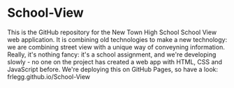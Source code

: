 # School-View

This is the GitHub repository for the New Town High School School View web application.
It is combining old technologies to make a new technology: we are combining street view with a unique way of conveyning information. 
Really, it's nothing fancy: it's a school assignment, and we're developing slowly - no one on the project has created a web app with HTML, CSS and JavaScript before.
We're deploying this on GitHub Pages, so have a look: frlegg.github.io/School-View

